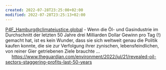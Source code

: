 ```yaml
---
created: 2022-07-28T23:25:00+02:00
modified: 2022-07-28T23:25:13+02:00
---
```


P4F_Hamburg@climatejustice.global - Wenn die Öl- und Gasindustrie im Durchschnitt der letzten 50 Jahre drei Milliarden Dollar Gewinn pro Tag (!) gemacht hat, ist es kein Wunder, dass sie sich weltweit genau die Politik kaufen konnte, die sie zur Verfolgung ihrer zynischen, lebensfeindlichen, von reiner Gier getriebenen Ziele brauchte …
     https://www.theguardian.com/environment/2022/jul/21/revealed-oil-sectors-staggering-profits-last-50-years
